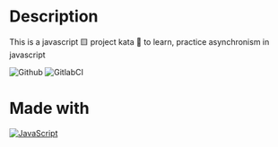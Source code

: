 # Description
This is a javascript 🟨 project kata 🥋 to learn, practice asynchronism in javascript

![Github](https://github.com/zearkiatos/javascript-asynchronism--kata/actions/workflows/action.yml/badge.svg)
![GitlabCI](https://gitlab.com/caprilespe/javascript-asynchronism-kata/badges/develop/pipeline.svg)

# Made with
[![JavaScript](https://img.shields.io/badge/javascript-ead547?style=for-the-badge&logo=javascript&logoColor=white&labelColor=000000)]()